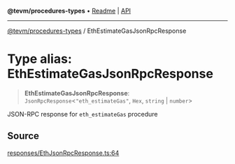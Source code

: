 **@tevm/procedures-types** • [Readme](../README.md) \| [API](../globals.md)

***

[@tevm/procedures-types](../README.md) / EthEstimateGasJsonRpcResponse

# Type alias: EthEstimateGasJsonRpcResponse

> **EthEstimateGasJsonRpcResponse**: `JsonRpcResponse`\<`"eth_estimateGas"`, `Hex`, `string` \| `number`\>

JSON-RPC response for `eth_estimateGas` procedure

## Source

[responses/EthJsonRpcResponse.ts:64](https://github.com/evmts/tevm-monorepo/blob/main/packages/procedures-types/src/responses/EthJsonRpcResponse.ts#L64)
